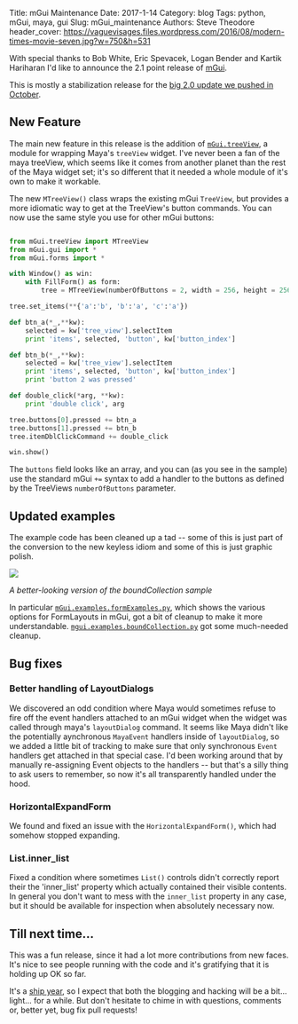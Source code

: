 Title: mGui Maintenance
Date:  2017-1-14
Category: blog
Tags: python, mGui, maya, gui
Slug: mGui_maintenance
Authors: Steve Theodore
header_cover: https://vaguevisages.files.wordpress.com/2016/08/modern-times-movie-seven.jpg?w=750&h=531 

With special thanks to Bob White, Eric Spevacek, Logan Bender and Kartik Hariharan I'd like to announce the 2.1 point release of [mGui](https://github.com/theodox/mGui).  

This is mostly a stabilization release for the [big 2.0 update we pushed in October](/2016/mgui2_live). 

<!---jump--->

## New Feature

The main new feature in this release is the addition of [`mGui.treeView`](https://github.com/theodox/mGui/blob/master/mGui/treeView.py), a module for wrapping Maya's `treeView` widget.  I've never been a fan of the maya treeView, which seems like it comes from another planet than the rest of the Maya widget set; it's so different that it needed a whole module of it's own to make it workable. 

The new `MTreeView()` class wraps the existing mGui `TreeView`, but provides a more idiomatic way to get at the TreeView's button commands.  You can now use the same style you use for other mGui buttons:

```python

from mGui.treeView import MTreeView
from mGui.gui import *
from mGui.forms import *

with Window() as win:
    with FillForm() as form:
        tree = MTreeView(numberOfButtons = 2, width = 256, height = 256)

tree.set_items(**{'a':'b', 'b':'a', 'c':'a'})

def btn_a(*_,**kw):
    selected = kw['tree_view'].selectItem
    print 'items', selected, 'button', kw['button_index']

def btn_b(*_,**kw):
    selected = kw['tree_view'].selectItem
    print 'items', selected, 'button', kw['button_index']
    print 'button 2 was pressed'

def double_click(*arg, **kw):
    print 'double click', arg

tree.buttons[0].pressed += btn_a
tree.buttons[1].pressed += btn_b
tree.itemDblClickCommand += double_click

win.show()
```

The `buttons` field looks like an array, and you can (as you see in the sample) use the standard mGui `+=` syntax to add a handler to the buttons as defined by the TreeViews `numberOfButtons` parameter.  


## Updated examples


The example code has been cleaned up a tad -- some of this is just part of the conversion to the new keyless idiom and some of this is just graphic polish. 

![](https://dl.dropboxusercontent.com/u/2977490/bound_collection)

_A better-looking version of the boundCollection sample_

In particular [`mGui.examples.formExamples.py`](https://github.com/theodox/mGui/blob/master/mGui/examples/formExamples.py), which shows the various options for FormLayouts in mGui, got a bit of cleanup to make it more understandable.  [`mgui.examples.boundCollection.py`](https://github.com/theodox/mGui/blob/master/mGui/examples/boundCollection.py) got some much-needed cleanup.


## Bug fixes

### Better handling of LayoutDialogs
We discovered an odd condition where Maya would sometimes refuse to fire off the event handlers attached to an mGui widget when the widget was called through maya's `layoutDialog` command.  It seems like Maya didn't like the potentially aynchronous `MayaEvent` handlers inside of `layoutDialog`, so we added a little bit of tracking to make sure that only synchronous `Event` handlers get attached in that special case. I'd been working around that by manually re-assigning Event objects to the handlers -- but that's a silly thing to ask users to remember, so now it's all transparently handled under the hood.

###  HorizontalExpandForm
We found and fixed an issue with the `HorizontalExpandForm()`, which had somehow stopped expanding.

### List.inner_list
Fixed a condition where sometimes `List()` controls didn't correctly report their the 'inner_list' property which actually contained their visible contents.  In general you don't want to mess with the `inner_list` property in any case, but it should be available for inspection when absolutely necessary now.


## Till next time...

This was a fun release, since it had a lot more contributions from new faces. It's nice to see people running with the code and it's gratifying that it is holding up OK so far. 

It's a [ship year](http://www.xbox.com/en-US/games/state-of-decay-2), so I expect that both the blogging and hacking will be a bit... light... for a while.  But don't hesitate to chime in with questions, comments or, better yet, bug fix pull requests!  

